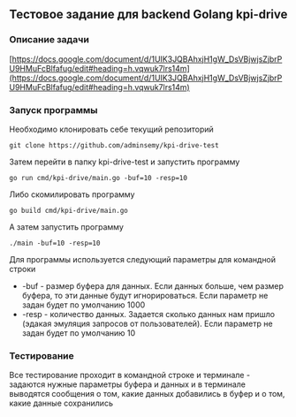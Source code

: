 ## Тестовое задание для backend Golang kpi-drive

### Описание задачи
[https://docs.google.com/document/d/1UIK3JQBAhxjH1gW_DsVBjwjsZjbrPU9HMuFcBlfafug/edit#heading=h.vqwuk7lrs14m](https://docs.google.com/document/d/1UIK3JQBAhxjH1gW_DsVBjwjsZjbrPU9HMuFcBlfafug/edit#heading=h.vqwuk7lrs14m)

### Запуск программы

Необходимо клонировать себе текущий репозиторий

    git clone https://github.com/adminsemy/kpi-drive-test

Затем перейти в папку kpi-drive-test и запустить программу

    go run cmd/kpi-drive/main.go -buf=10 -resp=10

Либо скомилировать программу

    go build cmd/kpi-drive/main.go

А затем запустить программу

    ./main -buf=10 -resp=10

Для программы используется следующий параметры для командной строки

- -buf - размер буфера для данных. Если данных больше, чем размер буфера, то эти данные будут игнорироваться. Если параметр не задан будет по умолчанию 1000
- -resp - количество данных. Задается сколько данных нам пришло (эдакая эмуляция запросов от пользователей). Если параметр не задан будет по умолчанию 10

### Тестирование

Все тестирование проходит в командной строке и терминале - задаются нужные параметры буфера и данных и в терминале выводятся сообщения о том, какие данных добавились в буфер и о том, какие данные сохранились